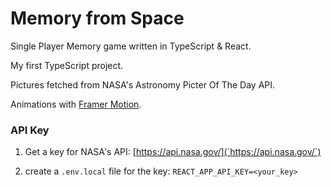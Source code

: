 # Memory from Space

Single Player Memory game written in TypeScript & React.

My first TypeScript project.

Pictures fetched from NASA's Astronomy Picter Of The Day API.

Animations with [Framer Motion](`https://www.framer.com/motion/`).

### API Key

1. Get a key for NASA's API: [https://api.nasa.gov/](`https://api.nasa.gov/`)

2. create a `.env.local` file for the key: `REACT_APP_API_KEY=<your_key>`
